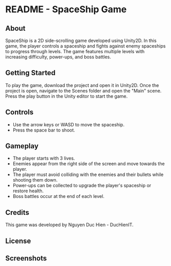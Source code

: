 # README - SpaceShip Game

## About
SpaceShip is a 2D side-scrolling game developed using Unity2D. In this game, the player controls a spaceship and fights against enemy spaceships to progress through levels. The game features multiple levels with increasing difficulty, power-ups, and boss battles.

## Getting Started
To play the game, download the project and open it in Unity2D. Once the project is open, navigate to the Scenes folder and open the "Main" scene. Press the play button in the Unity editor to start the game.

## Controls
- Use the arrow keys or WASD to move the spaceship.
- Press the space bar to shoot.

## Gameplay
- The player starts with 3 lives.
- Enemies appear from the right side of the screen and move towards the player.
- The player must avoid colliding with the enemies and their bullets while shooting them down.
- Power-ups can be collected to upgrade the player's spaceship or restore health.
- Boss battles occur at the end of each level.

## Credits
This game was developed by Nguyen Duc Hien - DucHienIT. 

## License

## Screenshots
